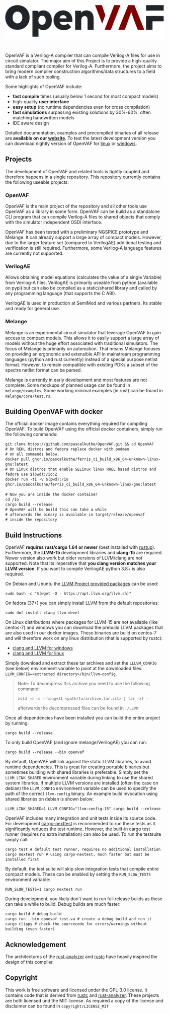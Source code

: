 <picture>
  <source media="(prefers-color-scheme: dark)" srcset="logo_light.svg">
  <source media="(prefers-color-scheme: light)" srcset="logo_dark.svg">
  <img alt="OpenVAF" src="logo_dark.svg">
</picture>

<br>    
<br>
<br>

OpenVAF is a Verilog-A compiler that can compile Verilog-A files for use in circuit simulator.
The major aim of this Project is to provide a high-quality standard compliant compiler for Verilog-A.
Furthermore, the project aims to bring modern compiler construction algorithms/data structures to a field with a lack of such tooling.

Some highlights of OpenVAF include:

* **fast compile** times (usually below 1 second for most compact models)
* high-quality **user interface**
* **easy setup** (no runtime dependencies even for cross compilation)
* **fast simulations** surpassing existing solutions by 30%-60%, often matching handwritten models
* IDE aware design

Detailed documentation, examples and precompiled binaries of all release are **available on our [website](https://openvaf.semimod.de)**. To test the latest development version you can download nightly version of OpenVAF for [linux](https://openva.fra1.digitaloceanspaces.com/openvaf_devel-x86_64-unknown-linux-gnu.tar.gz) or [windows](https://openva.fra1.digitaloceanspaces.com/openvaf_devel-x86_64-pc-windows-msvc.tar.gz).


## Projects

The development of OpenVAF and related tools is tightly coupled and therefore happens in a single repository.
This repository currently contains the following useable projects:

### OpenVAF

OpenVAF is the main project of the repository and all other tools use OpenVAF as a library in some form.
OpenVAF can be build as a standalone CLI program that can compile Verilog-A files to shared objects that comply with the simulator independent OSDI interface.

OpenVAF has been tested with a preliminary NGSPICE prototype and Melange.
It can already support a large array of compact models.
However, due to the larger feature set (compared to VerilogAE) additional testing and verification is still required.
Furthermore, some Verilog-A language features are currently not supported.

### VerilogAE

Allows obtaining model equations (calculates the value of a single Variable) from Verilog-A files.
VerilogAE is primarily useable from python (available on pypi) but can also be compiled as a static/shared library and called by any programming language (that supports the C ABI).

VerilogAE is used in production at SemiMod and various partners.
Its stable and ready for general use.

### Melange

Melange is an experimental circuit simulator that leverage OpenVAF to gain access to compact models.
This allows it to easily support a large array of models without the huge effort associated with traditional simulators.
The focus of Melange is primarily on automation.
That means Melange focuses on providing an ergonomic and extensible API in mainstream programming languages (python and rust currently) instead of a special purpose netlist format.
However, to remain compatible with existing PDKs a subset of the spectre netlist format can be parsed.

Melange is currently in early development and most features are not complete.
Some mockups of planned usage can be found in `melange/examples`.
Some working minimal examples (in rust) can be found in `melange/core/test.rs`.

## Building OpenVAF with docker

The official docker image contains everything required for compiling OpenVAF. To build OpenVAF using the official docker containers, simply run the following commands:

``` shell
git clone https://github.com/pascalkuthe/OpenVAF.git && cd OpenVAF
# On REHL distros and fedora replace docker with podman
# on all commands below. 
docker pull ghcr.io/pascalkuthe/ferris_ci_build_x86_64-unknown-linux-gnu:latest
# On Linux distros that enable SELinux linux RHEL based distros and fedora use $(pwd):/io:Z
docker run -ti -v $(pwd):/io ghcr.io/pascalkuthe/ferris_ci_build_x86_64-unknown-linux-gnu:latest

# Now you are inside the docker container
cd /io
cargo build --release
# OpenVAF will be build this can take a while
# afterwards the binary is available in target/release/openvaf
# inside the repository 
```

## Build Instructions 

OpenVAF **requires rust/cargo 1.64 or newer** (best installed with [rustup](https://rustup.rs/)). Furthermore, the **LLVM-15** development libraries and **clang-15** are required. Newer version also work but older versions of LLVM/clang are not supported. Note that its imperative that **you clang version matches your LLVM version**. If you want to compile VerilogAE python 3.8+ is also required.


On Debian and Ubuntu the [LLVM Project provided packages](https://apt.llvm.org/) can be used:

``` shell
sudo bash -c "$(wget -O - https://apt.llvm.org/llvm.sh)"
```

On fedora (37+) you can simply install LLVM from the default repositories:

``` shell
sudo dnf install clang llvm-devel
```

On Linux distributions where packages for LLVM-15 are not available (like centos-7) and windows you can download the prebuild LLVM packages that are also used
in our docker images. These binaries are build on centos-7 and will therefore
work on any linux distribution (that is supported by rustc):

* [clang and LLVM for windows](https://openva.fra1.cdn.digitaloceanspaces.com/llvm-15.0.7-x86_64-pc-windows-msvc-FULL.tar.zst)
* [clang and LLVM for linux](https://openva.fra1.cdn.digitaloceanspaces.com/llvm-15.0.7-x86_64-unknown-linux-gnu-FULL.tar.zst)

Simply download and extract these tar archives and set the `LLLVM_CONFIG` (see below) environment variable to point at the downloaded files: `LLVM_CONFIG=<extracted directory>/bin/llvm-config`.

> Note: To decompress this archive you need to use the following command:
> ``` shell
> zstd -d -c --long=31 <path/to/archive.tar.zst> | tar -xf -
> ```
> afterwards the decompressed files can be found in `./LLVM`


Once all dependencies have been installed you can build the entire project by running:

``` shell
cargo build --release
```

To only build OpenVAF (and ignore melange/VerilogAE) you can run:

``` shell
cargo build --release --bin openvaf
```

By default, OpenVAF will link against the static LLVM libraries, to avoid runtime dependencies. This is great for creating portable binaries but sometimes building with shared libraries is preferable. Simply set the `LLVM_LINK_SHARED` environment variable during linking to use the shared system libraries. If multiple LLVM versions are installed (often the case on debian) the `LLVM_CONFIG` environment variable can be used to specify the path of the correct `llvm-config` binary.
An example build invocation using shared libraries on debian is shown below:

``` shell
LLVM_LINK_SHARED=1 LLVM_CONFIG="llvm-config-15" cargo build --release
```

OpenVAF includes many integration and unit tests inside its source code.
For development [cargo-nexttest](https://nexte.st/) is recommended to run these tests as it significantly reduces the test runtime.
However, the built-in cargo test runner (requires no extra installation) can also be used.
To run the testsuite simply call:

``` shell
cargo test # default test runner, requires no additional installation
cargo nextest run # using cargo-nextest, much faster but must be installed first
```

By default, the test suite will skip slow integration tests that compile entire compact models.
These can be enabled by setting the `RUN_SLOW_TESTS` environment variable:

``` shell
RUN_SLOW_TESTS=1 cargo nextest run 
```

During development, you likely don't want to run full release builds as these
can take a while to build. Debug builds are much faster:
``` shell
cargo build # debug build
cargo run --bin opnevaf test.va # create a debug build and run it
cargo clippy # check the sourcecode for errors/warnings without building (even faster)
```

## Acknowledgement

The architectures of the [rust-analyzer](https://github.com/rust-analyzer/rust-analyzer) and [rustc](https://github.com/rust-lang/rust/) have heavily inspired the design of this compiler.

## Copyright

This work is free software and licensed under the GPL-3.0 license.
It contains code that is derived from [rustc](https://github.com/rust-lang/rust/) and [rust-analyzer](https://github.com/rust-analyzer/rust-analyzer). These projects are both licensed und the MIT license. As required a copy of the license and disclaimer can be found in `copyright/LICENSE_MIT`
